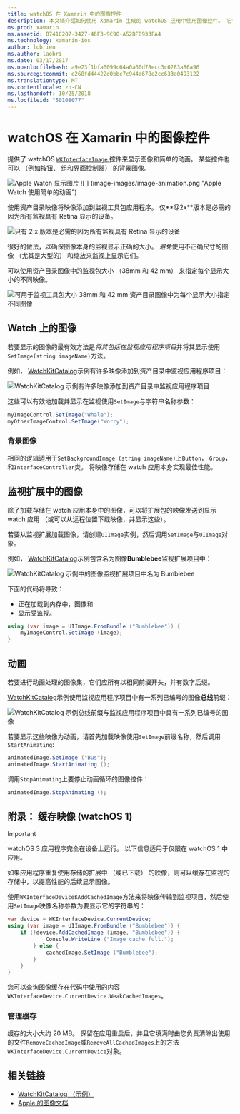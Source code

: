```yaml
---
title: watchOS 在 Xamarin 中的图像控件
description: 本文档介绍如何使用 Xamarin 生成的 watchOS 应用中使用图像控件。 它讨论了 WKInterfaceImage 控件，SetImage 方法，将映像添加到监视扩展、 动画和的详细信息。
ms.prod: xamarin
ms.assetid: B741C207-3427-46F3-9C90-A52BF8933FA4
ms.technology: xamarin-ios
author: lobrien
ms.author: laobri
ms.date: 03/17/2017
ms.openlocfilehash: a9e23f1bfa6099c64a0a60d78ecc3c6283a86a96
ms.sourcegitcommit: e268fd44422d0bbc7c944a678e2cc633a0493122
ms.translationtype: MT
ms.contentlocale: zh-CN
ms.lasthandoff: 10/25/2018
ms.locfileid: "50108077"
---
```

# <a name="watchos-image-controls-in-xamarin"></a>watchOS 在 Xamarin 中的图像控件

提供了 watchOS [ `WKInterfaceImage` ](https://developer.xamarin.com/api/type/WatchKit.WKInterfaceImage/)控件来显示图像和简单的动画。 某些控件也可以 （例如按钮、 组和界面控制器） 的背景图像。

![](image-images/image-walkway.png "Apple Watch 显示图片") ![ ] (image-images/image-animation.png "Apple Watch 使用简单的动画")
<!-- watch image courtesy of http://infinitapps.com/bezel/ -->

使用资产目录映像将映像添加到监视工具包应用程序。
仅**@2x**版本是必需的因为所有监视具有 Retina 显示的设备。

![](image-images/asset-universal-sml.png "只有 2 x 版本是必需的因为所有监视具有 Retina 显示的设备")

很好的做法，以确保图像本身的监视显示正确的大小。 *避免*使用不正确尺寸的图像 （尤其是大型的） 和缩放来监视上显示它们。

可以使用资产目录图像中的监视包大小 （38mm 和 42 mm） 来指定每个显示大小的不同映像。

![](image-images/asset-watch-sml.png "可用于监视工具包大小 38mm 和 42 mm 资产目录图像中为每个显示大小指定不同图像")


## <a name="images-on-the-watch"></a>Watch 上的图像

若要显示的图像的最有效方法是*将其包括在监视应用程序项目*并将其显示使用`SetImage(string imageName)`方法。

例如， [WatchKitCatalog](https://developer.xamarin.com/samples/WatchKitCatalog/)示例有许多映像添加到资产目录中监视应用程序项目：

![](image-images/asset-whale-sml.png "WatchKitCatalog 示例有许多映像添加到资产目录中监视应用程序项目")

这些可以有效地加载并显示在监视使用`SetImage`与字符串名称参数：

```csharp
myImageControl.SetImage("Whale");
myOtherImageControl.SetImage("Worry");
```

### <a name="background-images"></a>背景图像

相同的逻辑适用于`SetBackgroundImage (string imageName)`上`Button`， `Group`，和`InterfaceController`类。 将映像存储在 watch 应用本身实现最佳性能。


## <a name="images-in-the-watch-extension"></a>监视扩展中的图像

除了加载存储在 watch 应用本身中的图像，可以将扩展包的映像发送到显示 watch 应用 （或可以从远程位置下载映像，并显示这些）。

若要从监视扩展加载图像，请创建`UIImage`实例，然后调用`SetImage`与`UIImage`对象。

例如， [WatchKitCatalog](https://developer.xamarin.com/samples/monotouch/watchOS/WatchKitCatalog/)示例包含名为图像**Bumblebee**监视扩展项目中：

![](image-images/asset-bumblebee-sml.png "WatchKitCatalog 示例中的图像监视扩展项目中名为 Bumblebee")

下面的代码将导致：

- 正在加载到内存中，图像和
- 显示受监视。

```csharp
using (var image = UIImage.FromBundle ("Bumblebee")) {
    myImageControl.SetImage (image);
}
```


## <a name="animations"></a>动画

若要进行动画处理的图像集，它们应所有以相同前缀开头，并有数字后缀。

[WatchKitCatalog](https://developer.xamarin.com/samples/monotouch/watchOS/WatchKitCatalog/)示例使用监视应用程序项目中有一系列已编号的图像**总线**前缀：

![](image-images/asset-bus-animation-sml.png "WatchKitCatalog 示例总线前缀与监视应用程序项目中具有一系列已编号的图像")

若要显示这些映像为动画，请首先加载映像使用`SetImage`前缀名称，然后调用`StartAnimating`:

```csharp
animatedImage.SetImage ("Bus");
animatedImage.StartAnimating ();
```

调用`StopAnimating`上要停止动画循环的图像控件：

```csharp
animatedImage.StopAnimating ();
```


<a name="cache" />

## <a name="appendix-caching-images-watchos-1"></a>附录： 缓存映像 (watchOS 1)

> [!IMPORTANT]
> watchOS 3 应用程序完全在设备上运行。 以下信息适用于仅限在 watchOS 1 中应用。

如果应用程序重复使用存储的扩展中 （或已下载） 的映像，则可以缓存在监视的存储中，以提高性能的后续显示图像。

使用`WKInterfaceDevice`s`AddCachedImage`方法来将映像传输到监视项目，然后使用`SetImage`映像名称参数为要显示它的字符串的：

```csharp
var device = WKInterfaceDevice.CurrentDevice;
using (var image = UIImage.FromBundle ("Bumblebee")) {
    if (!device.AddCachedImage (image, "Bumblebee")) {
            Console.WriteLine ("Image cache full.");
        } else {
            cachedImage.SetImage ("Bumblebee");
        }
    }
}
```

您可以查询图像缓存在代码中使用的内容`WKInterfaceDevice.CurrentDevice.WeakCachedImages`。


### <a name="managing-the-cache"></a>管理缓存

缓存的大小大约 20 MB。 保留在应用重启后，并且它填满时由您负责清除出使用的文件`RemoveCachedImage`或`RemoveAllCachedImages`上的方法`WKInterfaceDevice.CurrentDevice`对象。



## <a name="related-links"></a>相关链接

- [WatchKitCatalog （示例）](https://developer.xamarin.com/samples/monotouch/watchOS/WatchKitCatalog/)
- [Apple 的图像文档](https://developer.apple.com/library/prerelease/ios/documentation/General/Conceptual/WatchKitProgrammingGuide/Images.html)
